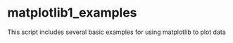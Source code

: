 # matplotlib1_examples
This script includes several basic examples for using matplotlib to plot data
